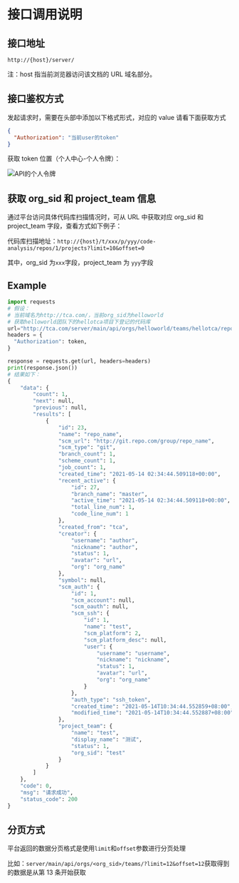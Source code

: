 # 接口调用说明

## 接口地址

`http://{host}/server/`

注：host 指当前浏览器访问该文档的 URL 域名部分。

## 接口鉴权方式

发起请求时，需要在头部中添加以下格式形式，对应的 value 请看下面获取方式

```json
{
  "Authorization": "当前user的token"
}
```

获取 token 位置（个人中心-个人令牌）：

![API的个人令牌](../images/API的个人令牌.png)

## 获取 org_sid 和 project_team 信息

通过平台访问具体代码库扫描情况时，可从 URL 中获取对应 org_sid 和 project_team 字段，查看方式如下例子：

代码库扫描地址：`http://{host}/t/xxx/p/yyy/code-analysis/repos/1/projects?limit=10&offset=0`

其中，org_sid 为`xxx`字段，project_team 为 `yyy`字段

## Example

```python
import requests
# 假设：
# 当前域名为http://tca.com/，当前org_sid为helloworld
# 获取helloworld团队下的hellotca项目下登记的代码库
url="http://tca.com/server/main/api/orgs/helloworld/teams/hellotca/repos/?limit=12&offset=0"
headers = {
  "Authorization": token,
}

response = requests.get(url, headers=headers)
print(response.json())
# 结果如下：
{
    "data": {
        "count": 1,
        "next": null,
        "previous": null,
        "results": [
            {
                "id": 23,
                "name": "repo_name",
                "scm_url": "http://git.repo.com/group/repo_name",
                "scm_type": "git",
                "branch_count": 1,
                "scheme_count": 1,
                "job_count": 1,
                "created_time": "2021-05-14 02:34:44.509118+00:00",
                "recent_active": {
                    "id": 27,
                    "branch_name": "master",
                    "active_time": "2021-05-14 02:34:44.509118+00:00",
                    "total_line_num": 1,
                    "code_line_num": 1
                },
                "created_from": "tca",
                "creator": {
                    "username": "author",
                    "nickname": "author",
                    "status": 1,
                    "avatar": "url",
                    "org": "org_name"
                },
                "symbol": null,
                "scm_auth": {
                    "id": 1,
                    "scm_account": null,
                    "scm_oauth": null,
                    "scm_ssh": {
                        "id": 1,
                        "name": "test",
                        "scm_platform": 2,
                        "scm_platform_desc": null,
                        "user": {
                            "username": "username",
                            "nickname": "nickname",
                            "status": 1,
                            "avatar": "url",
                            "org": "org_name"
                        }
                    },
                    "auth_type": "ssh_token",
                    "created_time": "2021-05-14T10:34:44.552859+08:00",
                    "modified_time": "2021-05-14T10:34:44.552887+08:00"
                },
                "project_team": {
                    "name": "test",
                    "display_name": "测试",
                    "status": 1,
                    "org_sid": "test"
                }
            }
        ]
    },
    "code": 0,
    "msg": "请求成功",
    "status_code": 200
}
```

## 分页方式

平台返回的数据分页格式是使用`limit`和`offset`参数进行分页处理

比如：`server/main/api/orgs/<org_sid>/teams/?limit=12&offset=12`获取得到的数据是从第 13 条开始获取
